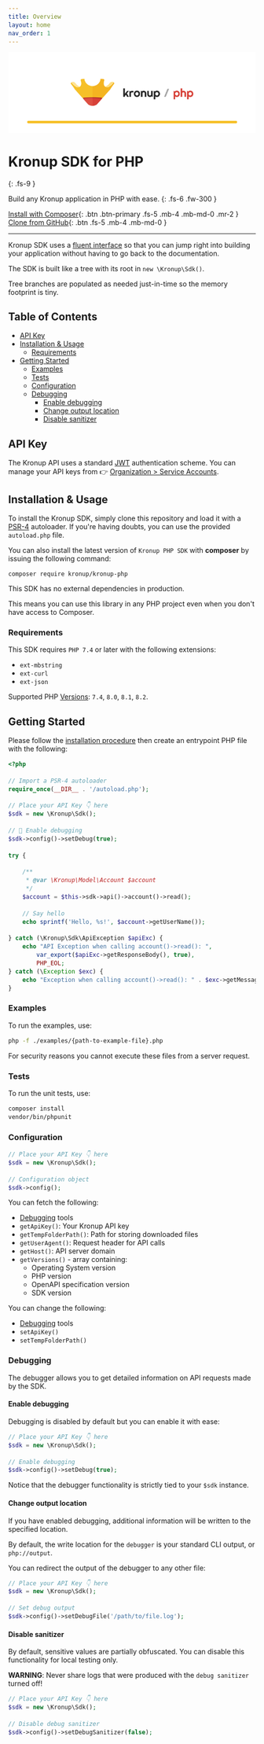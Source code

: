 ```yaml
---
title: Overview
layout: home
nav_order: 1
---
```


<p align="center">
    <a href="https://api.kronup.com">
      <img src="images/kronup.png"/>
    </a>
</p>

# Kronup SDK for PHP
{: .fs-9 }

Build any Kronup application in PHP with ease.
{: .fs-6 .fw-300 }

[Install with Composer](https://packagist.org/packages/kronup/kronup-php){: .btn .btn-primary .fs-5 .mb-4 .mb-md-0 .mr-2 }
[Clone from GitHub](https://github.com/kronup/kronup-php){: .btn .fs-5 .mb-4 .mb-md-0 }

---

Kronup SDK uses a [fluent interface](https://en.wikipedia.org/wiki/Fluent_interface) so that you can jump right into 
building your application without having to go back to the documentation.

The SDK is built like a tree with its root in ```new \Kronup\Sdk()```. 

Tree branches are populated as needed just-in-time so the memory footprint is tiny.

## Table of Contents
- [API Key](#api-key)
- [Installation & Usage](#installation--usage)
  - [Requirements](#requirements)
- [Getting Started](#getting-started)
  - [Examples](#examples)
  - [Tests](#tests)
  - [Configuration](#configuration)
  - [Debugging](#debugging)
    - [Enable debugging](#enable-debugging)
    - [Change output location](#change-output-location)
    - [Disable sanitizer](#disable-sanitizer)

## API Key

The Kronup API uses a standard [JWT](https://en.wikipedia.org/wiki/JSON_Web_Token) authentication scheme. You can manage your API keys from 👉 [Organization > Service Accounts](https://go.kronup.com/organization/#/tab:service-accounts).

## Installation & Usage

To install the Kronup SDK, simply clone this repository and load it with a [PSR-4](https://www.php-fig.org/psr/psr-4/) autoloader.
If you're having doubts, you can use the provided `autoload.php` file.

You can also install the latest version of `Kronup PHP SDK` with **composer** by issuing the following command:

```
composer require kronup/kronup-php
```

This SDK has no external dependencies in production. 

This means you can use this library in any PHP project even when you don't have access to Composer.

### Requirements

This SDK requires `PHP 7.4` or later with the following extensions:

 * `ext-mbstring`
 * `ext-curl`
 * `ext-json`

Supported PHP [Versions](https://www.php.net/supported-versions.php): `7.4`, `8.0`, `8.1`, `8.2`.

## Getting Started

Please follow the [installation procedure](#installation--usage) then create an entrypoint PHP file with the following:

```php
<?php

// Import a PSR-4 autoloader
require_once(__DIR__ . '/autoload.php');

// Place your API Key 👇 here
$sdk = new \Kronup\Sdk();

// 🐛 Enable debugging
$sdk->config()->setDebug(true);

try {

    /**
     * @var \Kronup\Model\Account $account
     */
    $account = $this->sdk->api()->account()->read();

    // Say hello
    echo sprintf('Hello, %s!', $account->getUserName());

} catch (\Kronup\Sdk\ApiException $apiExc) {
    echo "API Exception when calling account()->read(): ",
        var_export($apiExc->getResponseBody(), true),
        PHP_EOL;
} catch (\Exception $exc) {
    echo "Exception when calling account()->read(): " . $exc->getMessage() . PHP_EOL;
}
```

### Examples

To run the examples, use:

```bash
php -f ./examples/{path-to-example-file}.php
```

For security reasons you cannot execute these files from a server request.

### Tests

To run the unit tests, use:

```bash
composer install
vendor/bin/phpunit
```

### Configuration

```php
// Place your API Key 👇 here
$sdk = new \Kronup\Sdk();

// Configuration object
$sdk->config();
```

You can fetch the following:

  * [Debugging](#debugging) tools
  * `getApiKey()`: Your Kronup API key
  * `getTempFolderPath()`: Path for storing downloaded files
  * `getUserAgent()`: Request header for API calls
  * `getHost()`: API server domain
  * `getVersions()` - array containing:
    * Operating System version
    * PHP version
    * OpenAPI specification version
    * SDK version

You can change the following:

  * [Debugging](#debugging) tools
  * `setApiKey()`
  * `setTempFolderPath()`

### Debugging

The debugger allows you to get detailed information on API requests made by the SDK.

#### Enable debugging

Debugging is disabled by default but you can enable it with ease:

```php
// Place your API Key 👇 here
$sdk = new \Kronup\Sdk();

// Enable debugging
$sdk->config()->setDebug(true);
```

Notice that the debugger functionality is strictly tied to your `$sdk` instance.

#### Change output location

If you have enabled debugging, additional information will be written to the specified location.

By default, the write location for the `debugger` is your standard CLI output, or `php://output`.

You can redirect the output of the debugger to any other file:

```php
// Place your API Key 👇 here
$sdk = new \Kronup\Sdk();

// Set debug output
$sdk->config()->setDebugFile('/path/to/file.log');
```

#### Disable sanitizer

By default, sensitive values are partially obfuscated.
You can disable this functionality for local testing only.

**WARNING**: Never share logs that were produced with the `debug sanitizer` turned off!

```php
// Place your API Key 👇 here
$sdk = new \Kronup\Sdk();

// Disable debug sanitizer
$sdk->config()->setDebugSanitizer(false);
```
